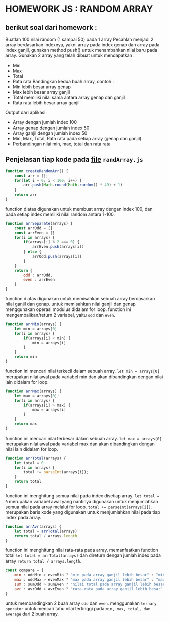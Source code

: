 # HOMEWORK JS : RANDOM ARRAY
## berikut soal dari homework :
Buatlah 100 nilai random (1 sampai 50) pada 1 array
Pecahlah menjadi 2 array berdasarkan indexnya, yakni array pada index genap dan array pada index ganjil, gunakan method push() untuk menambahkan nilai baru pada array. Gunakan 2 array yang telah dibuat untuk mendapatkan :
- Min
- Max
- Total
- Rata rata
Bandingkan kedua buah array, contoh :
- Min lebih besar array genap
- Max lebih besar array ganjil
- Total memiliki nilai sama antara array genap dan ganjil
- Rata rata lebih besar array ganjil

Output dari aplikasi:
- Array dengan jumlah index 100
- Array genap dengan jumlah index 50
- Array ganjil dengan jumlah index 50
- Min, Max, Total, Rata rata pada setiap array (genap dan ganjil)
- Perbandingan nilai min, max, total dan rata rata

## Penjelasan tiap kode pada [file](https://github.com/daffasatrianegara/Homework-Rakamin-JS/blob/main/randArray.js) `randArray.js`
```javascript
function createRandomArr() {
    const arr = [];
    for(let i = 0; i < 100; i++) {
        arr.push(Math.round(Math.random() * 49) + 1)
    }
    return arr
}
```
function diatas digunakan untuk membuat array dengan index 100, dan pada setiap index memiliki nilai random antara 1-100.
```javascript
function arrSeparate(arrays) {
    const arrOdd = []
    const arrEven = []
    for(i in arrays) {
        if(arrays[i] % 2 === 0) {
            arrEven.push(arrays[i])
        } else {
            arrOdd.push(arrays[i])
        }
    }
    return {
        odd : arrOdd,
        even : arrEven
    }
}
```
function diatas digunakan untuk memisahkan sebuah array berdasarkan nilai ganjil dan genap. untuk memisahkan nilai ganjil dan genap menggunakan operasi modulus didalam for loop. function ini mengembalikan/return 2 variabel, yaitu `odd` dan `even`.
```javascript
function arrMin(arrays) {
    let min = arrays[0]
    for(i in arrays) {
        if(arrays[i] < min) {
            min = arrays[i]
        }
    }
    return min
}
```
function ini mencari nilai terkecil dalam sebuah array. `let min = arrays[0]` merupakan nilai awal pada variabel min dan akan dibandingkan dengan nilai lain didalam for loop.
``` javascript
function arrMax(arrays) {
    let max = arrays[0];
    for(i in arrays) {
        if(arrays[i] > max) {
            max = arrays[i]
        }
    }
    return max
}
```
function ini mencari nilai terbesar dalam sebuah array. `let max = arrays[0]` merupakan nilai awal pada variabel max dan akan dibandingkan dengan nilai lain didalam for loop.
```javascript
function arrTotal(arrays) {
    let total = 0
    for(i in arrays) {
        total += parseInt(arrays[i]);
    }
    return total
}
```
function ini menghitung semua nilai pada index disetiap array. `let total = 0` merupakan variabel awal yang nantinya digunakan untuk menjumlahkan semua nilai pada array melalui for loop. `total += parseInt(arrays[i]);` merupakan baris kode yang digunakan untuk menjumlahkan nilai pada tiap index pada array.
```javascript
function arrAvr(arrays) {
    let total = arrTotal(arrays)
    return total / arrays.length
}
```
function ini menghitung nilai rata-rata pada array. memanfaatkan function total `let total = arrTotal(arrays)` dan direturn dengan jumlah index pada array `return total / arrays.length`.
```javascript
const compare = {
    min : oddMin > evenMin ? "min pada array ganjil lebih besar" : "min pada array genap lebih besar",
    max : oddMax > evenMax ? "max pada array ganjil lebih besar" : "max pada array genap lebih besar",
    sum : sumOdd > sumEven ? "nilai total pada array ganjil lebih besar" : "nilai total pada array genap lebih besar",
    avr : avrOdd > avrEven ? "rata-rata pada array ganjil lebih besar" : "rata-rata pada array genap lebih besar"
}
```
untuk membandingkan 2 buah array `odd` dan `even`. menggunakan `ternary operator` untuk mencari tahu nilai tertinggi pada `min, max, total, dan average` dari 2 buah array.

